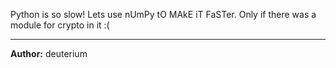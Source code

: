Python is so slow! Lets use nUmPy tO MAkE iT FaSTer. Only if there was a module for crypto in it :(

---
**Author:** deuterium